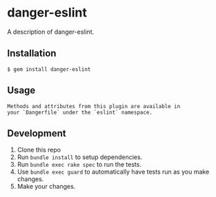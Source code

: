 # danger-eslint

A description of danger-eslint.

## Installation

    $ gem install danger-eslint

## Usage

    Methods and attributes from this plugin are available in
    your `Dangerfile` under the `eslint` namespace.

## Development

1. Clone this repo
2. Run `bundle install` to setup dependencies.
3. Run `bundle exec rake spec` to run the tests.
4. Use `bundle exec guard` to automatically have tests run as you make changes.
5. Make your changes.
